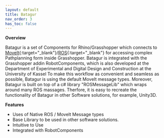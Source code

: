 ```yaml
---
layout: default
title: Batagur
nav_order: 3
has_toc: false
---
```


**Overview**

Batagur is a set of Components for Rhino/Grasshopper which connects to [MoveIt](https://moveit.ros.org/){:target="_blank"}/[ROS](https://www.ros.org/){:target="_blank"} for accessing complex Pathplanning form inside Grasshopper. Batagur is integrated with the Grasshopper addin RobotComponents, which is also developed at the Department of Experimental and Digital Design and Construction at the University of Kassel
To make this workflow as convenient and seamless as possible, Batagur is using the default MoveIt message types.
Moreover, Batagur is built on top of a c# library 
"ROSMessageLib" which wraps around many ROS massages. Therfore, it is easy to recreate the functionality of Batagur in other Software solutions, for example, Unity3D.

**Features**

* Uses of Native ROS / MoveIt Message types
* Base Library to be used in other software solutions.
* Intuitive to Use
* Integrated with RobotComponents 